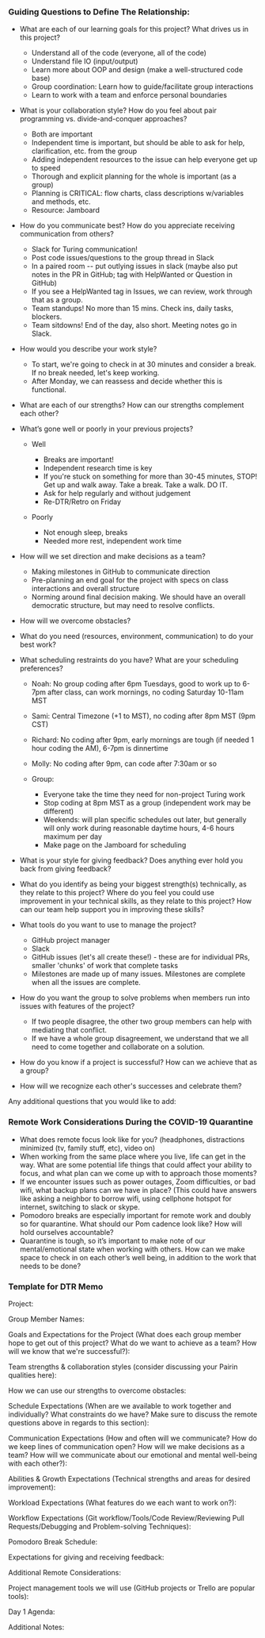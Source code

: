 ### Guiding Questions to Define The Relationship:

* What are each of our learning goals for this project? What drives us in this project?

  * Understand all of the code (everyone, all of the code)
  * Understand file IO (input/output)
  * Learn more about OOP and design (make a well-structured code base)
  * Group coordination: Learn how to guide/facilitate group interactions
  * Learn to work with a team and enforce personal boundaries

* What is your collaboration style? How do you feel about pair programming vs. divide-and-conquer approaches?

  * Both are important
  * Independent time is important, but should be able to ask for help, clarification, etc. from the group
  * Adding independent resources to the issue can help everyone get up to speed
  * Thorough and explicit planning for the whole is important (as a group)
  * Planning is CRITICAL: flow charts, class descriptions w/variables and methods, etc.
  * Resource: Jamboard

* How do you communicate best? How do you appreciate receiving communication from others?

  * Slack for Turing communication!
  * Post code issues/questions to the group thread in Slack
  * In a paired room -- put outlying issues in slack (maybe also put notes in the PR in GitHub; tag with HelpWanted or Question in GitHub)
  * If you see a HelpWanted tag in Issues, we can review, work through that as a group.
  * Team standups! No more than 15 mins. Check ins, daily tasks, blockers.
  * Team sitdowns! End of the day, also short. Meeting notes go in Slack.

* How would you describe your work style?

  * To start, we're going to check in at 30 minutes and consider a break. If no break needed, let's keep working.
  * After Monday, we can reassess and decide whether this is functional.

* What are each of our strengths? How can our strengths complement each other?

* What’s gone well or poorly in your previous projects?

  * Well
    * Breaks are important!
    * Independent research time is key
    * If you're stuck on something for more than 30-45 minutes, STOP! Get up and walk away. Take a break. Take a walk. DO IT.
    * Ask for help regularly and without judgement
    * Re-DTR/Retro on Friday

  * Poorly
    * Not enough sleep, breaks
    * Needed more rest, independent work time

* How will we set direction and make decisions as a team?

  * Making milestones in GitHub to communicate direction
  * Pre-planning an end goal for the project with specs on class interactions and overall structure
  * Norming around final decision making. We should have an overall democratic structure, but may need to resolve conflicts.

* How will we overcome obstacles?
* What do you need (resources, environment, communication) to do your best work?
* What scheduling restraints do you have? What are your scheduling preferences?

  * Noah: No group coding after 6pm Tuesdays, good to work up to 6-7pm after class, can work mornings, no coding Saturday 10-11am MST
  * Sami: Central Timezone (+1 to MST), no coding after 8pm MST (9pm CST)
  * Richard: No coding after 9pm, early mornings are tough (if needed 1 hour coding the AM), 6-7pm is dinnertime
  * Molly: No coding after 9pm, can code after 7:30am or so

  * Group:
    * Everyone take the time they need for non-project Turing work
    * Stop coding at 8pm MST as a group (independent work may be different)
    * Weekends: will plan specific schedules out later, but generally will only work during reasonable daytime hours, 4-6 hours maximum per day
    * Make page on the Jamboard for scheduling

* What is your style for giving feedback? Does anything ever hold you back from giving feedback?



* What do you identify as being your biggest strength(s) technically, as they relate to this project? Where do you feel you could use improvement in your technical skills, as they relate to this project? How can our team help support you in improving these skills?



* What tools do you want to use to manage the project?

  * GitHub project manager
  * Slack
  * GitHub issues (let's all create these!) - these are for individual PRs, smaller 'chunks' of work that complete tasks
  * Milestones are made up of many issues. Milestones are complete when all the issues are complete.

* How do you want the group to solve problems when members run into issues with features of the project?

  * If two people disagree, the other two group members can help with mediating that conflict.
  * If we have a whole group disagreement, we understand that we all need to come together and collaborate on a solution.

* How do you know if a project is successful? How can we achieve that as a group?
* How will we recognize each other's successes and celebrate them?

Any additional questions that you would like to add:

### Remote Work Considerations During the COVID-19 Quarantine
* What does remote focus look like for you? (headphones, distractions minimized (tv, family stuff, etc), video on)
* When working from the same place where you live, life can get in the way. What are some potential life things that could affect your ability to focus, and what plan can we come up with to approach those moments?
* If we encounter issues such as power outages, Zoom difficulties, or bad wifi, what backup plans can we have in place? (This could have answers like  asking a neighbor to borrow wifi, using cellphone hotspot for internet, switching to slack or skype.
* Pomodoro breaks are especially important for remote work and doubly so for quarantine. What should our Pom cadence look like? How will hold ourselves accountable?
* Quarantine is tough, so it’s important to make note of our mental/emotional state when working with others. How can we make space to check in on each other’s well being, in addition to the work that needs to be done?

### Template for DTR Memo

Project:

Group Member Names:

Goals and Expectations for the Project (What does each group member hope to get out of this project? What do we want to achieve as a team? How will we know that we're successful?):

Team strengths & collaboration styles (consider discussing your Pairin qualities here):

How we can use our strengths to overcome obstacles:

Schedule Expectations (When are we available to work together and individually? What constraints do we have? Make sure to discuss the remote questions above in regards to this section):

Communication Expectations (How and often will we communicate? How do we keep lines of communication open? How will we make decisions as a team? How will we communicate about our emotional and mental well-being with each other?):

Abilities & Growth Expectations (Technical strengths and areas for desired improvement):

Workload Expectations (What features do we each want to work on?):

Workflow Expectations (Git workflow/Tools/Code Review/Reviewing Pull Requests/Debugging and Problem-solving Techniques):

Pomodoro Break Schedule:

Expectations for giving and receiving feedback:

Additional Remote Considerations:

Project management tools we will use (GitHub projects or Trello are popular tools):

Day 1 Agenda:

Additional Notes:
